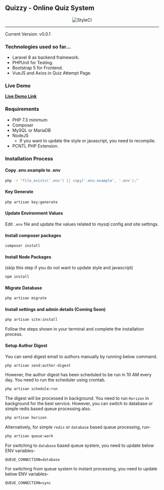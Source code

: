 ## Quizzy - Online Quiz System

<p align="center">
    <img src="https://github.styleci.io/repos/414869056/shield?style=flat" alt="StyleCI" />
</p>

***
Current Version: v0.0.1

### Technologies used so far...
- Laravel 8 as backend framework.
- PHPUnit for Testing.
- Bootstrap 5 for Frontend.
- VueJS and Axios in Quiz Attempt Page.

### Live Demo
**[Live Demo Link](https://quizzy.arafatkn.com)**

### Requirements
- PHP 7.3 minimum
- Composer
- MySQL or MariaDB
- NodeJS
  - If you want to update the style or javascript, you need to recompile.
- PCNTL PHP Extension.

### Installation Process

#### Copy .env.example to .env

```bash
php -r "file_exists('.env') || copy('.env.example', '.env');"
```

#### Key Generate

```bash
php artisan key:generate
```

#### Update Environment Values
Edit `.env` file and update the values related to mysql config and site settings.

#### Install composer packages

```bash
composer install
```

#### Install Node Packages 
(skip this step if you do not want to update style and javascript)

```bash
npm install
```

#### Migrate Database

```bash
php artisan migrate
```

#### Install settings and admin details (Coming Soon)

```bash
php artisan site:install
```

Follow the steps shown in your terminal and complete the installation process.

#### Setup Author Digest
You can send digest email to authors manually by running below command.

```bash
php artisan send:author-digest
```

However, the author digest has been scheduled to be run in 10 AM every day. You need to run the scheduler using crontab.

```bash
php artisan schedule:run
```

The digest will be processed in background. You need to run `Horizon` in background for the best service. However, you can switch to database or simple redis based queue processing also.

```bash
php artisan horizon
```

Alternatively, for simple `redis` or `database` based queue processing, run-

```bash
php artisan queue:work
```

For switching to `database` based queue system, you need to update below ENV variables-

```dotenv
QUEUE_CONNECTION=database
```

For switching from queue system to instant processing, you need to update below ENV variables-

```dotenv
QUEUE_CONNECTION=sync
```

